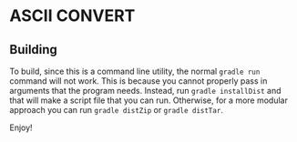 # ASCII CONVERT

## Building
To build, since this is a command line utility, the normal `gradle run` command will not work. This is because you cannot properly pass in arguments that the program needs. Instead, run `gradle installDist` and that will make a script file that you can run. Otherwise, for a more modular approach you can run `gradle distZip` or `gradle distTar`.

Enjoy!